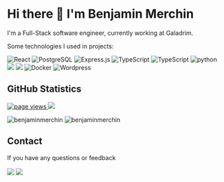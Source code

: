 # Hi there 👋 I'm Benjamin Merchin

I'm a Full-Stack software engineer, currently working at Galadrim.

Some technologies I used in projects:

<!--https://dev.to/envoy_/150-badges-for-github-pnk-->
<img alt="React" src="https://img.shields.io/badge/React-20232A?style=for-the-badge&logo=react&logoColor=61DAFB"/> <img alt="PostgreSQL" src="https://img.shields.io/badge/PostgreSQL-316192?style=for-the-badge&logo=postgresql&logoColor=white"/> <img alt="Express.js" src="https://img.shields.io/badge/Express.js-404D59?style=for-the-badge"/> <img alt="TypeScript" src="https://img.shields.io/badge/JavaScript-F7DF1E?style=for-the-badge&logo=javascript&logoColor=black"/> <img alt="TypeScript" src="https://img.shields.io/badge/TypeScript-007ACC?style=for-the-badge&logo=typescript&logoColor=white"/> <img alt="python" src="https://img.shields.io/badge/Python-3776AB?style=for-the-badge&logo=python&logoColor=white"/> <img src="https://img.shields.io/badge/c%20-%2300599C.svg?&style=for-the-badge&logo=c&logoColor=white"/> <img src="https://img.shields.io/badge/c++%20-%2300599C.svg?&style=for-the-badge&logo=c%2B%2B&ogoColor=white"/> <img alt="Docker" src="https://img.shields.io/badge/docker%20-%230db7ed.svg?&style=for-the-badge&logo=docker&logoColor=white"/> <img alt="Wordpress" src="https://img.shields.io/badge/Wordpress-21759B?style=for-the-badge&logo=wordpress&logoColor=white"/>



<!--
## 42 Statistics
<p>
	<img align="center" src="https://badge42.herokuapp.com/api/stats/bmerchin"/>
</p>
	

<p align="center">
	<img align="center" src="https://1337-readme.vercel.app/api/profile?cursus=42cursus&dark=true&leet_logo=hide&login=bmerchin" link="https://linkedin.com/in/benjaminmerchin"/>
	<img align="center" src="https://badge42.herokuapp.com/api/stats/bmerchin"/>
</p>-->
	
## GitHub Statistics
<p>
	<a href="https://github.com/benjaminmerchin/benjaminmerchin">
	  <img src="https://komarev.com/ghpvc/?username=benjaminmerchin&style=flat-square" alt="page views" />
	</a>
	<a href="https://github.com/benjaminmerchin?tab=followers">
	  <img src="https://img.shields.io/github/followers/benjaminmerchin?color=green&logo=github&style=flat-square">
	</a>
</p>
<p>
	<img src="https://github-readme-stats.vercel.app/api?username=benjaminmerchin&show_icons=true&count_private=true&theme=dark" alt="benjaminmerchin" />
	<img src="https://github-readme-stats-olive-nine.vercel.app/api/top-langs/?username=benjaminmerchin&layout=compact&theme=dark" alt="benjaminmerchin" />
</p>

## Contact
If you have any questions or feedback

<a href= "https://www.linkedin.com/in/benjaminmerchin/"><img align=center src="https://img.shields.io/badge/linkedin-%230077B5.svg?&style=for-the-badge&logo=linkedin&logoColor=white" /></a>  <a href="mailto:bmerchin@student.42.fr"><img align=center src="https://img.shields.io/badge/gmail-D14836?&style=for-the-badge&logo=gmail&logoColor=white" /></a> 
